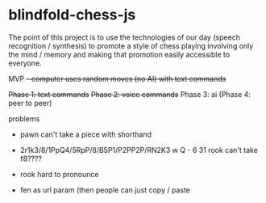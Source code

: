 # blindfold-chess-js
The point of this project is to use the technologies of our day (speech recognition / synthesis) to promote a style of chess playing involving only the mind / memory and making that promotion easily accessible to everyone.

MVP
~~- computer uses random moves (no AI) with text commands~~

~~Phase 1: text commands~~
~~Phase 2: voice commands~~
Phase 3: ai
(Phase 4: peer to peer)

problems
 - pawn can't take a piece with shorthand
 - 2r1k3/8/1PpQ4/5RpP/8/B5P1/P2PP2P/RN2K3 w Q - 6 31 rook can't take f8????
 - rook hard to pronounce

 - fen as url param (then people can just copy / paste